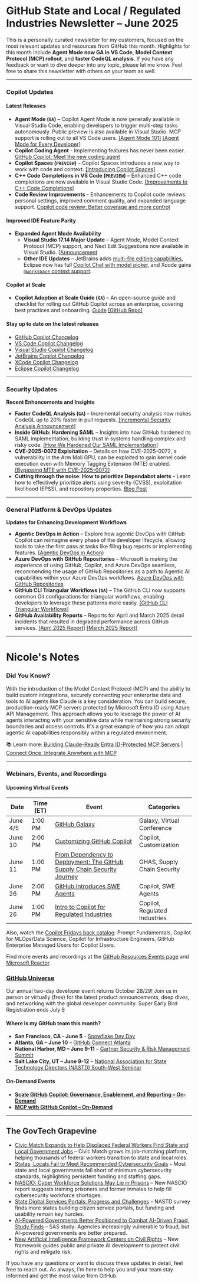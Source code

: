# GitHub State and Local / Regulated Industries Newsletter – June 2025

This is a personally curated newsletter for my customers, focused on the most relevant updates and resources from GitHub this month. Highlights for this month include **Agent Mode now GA in VS Code**, **Model Context Protocol (MCP) rollout**, and **faster CodeQL analysis**. If you have any feedback or want to dive deeper into any topic, please let me know. Feel free to share this newsletter with others on your team as well.

---

### Copilot Updates

#### Latest Releases
* **Agent Mode (`GA`)** – Copilot Agent Mode is now generally available in Visual Studio Code, enabling developers to trigger multi-step tasks autonomously. Public preview is also available in Visual Studio. MCP support is rolling out to all VS Code users. [[Agent Mode 101]](https://github.blog/2025-05-20-agent-mode-101-all-about-github-copilots-powerful-mode/) [[Agent Mode for Every Developer]](https://devblogs.microsoft.com/blog/agent-mode-for-every-developer)
* **Copilot Coding Agent** - Implementing features has never been easier. [GitHub Copilot: Meet the new coding agent](https://github.blog/news-insights/product-news/github-copilot-meet-the-new-coding-agent/)
* **Copilot Spaces (`PREVIEW`)** – Copilot Spaces introduces a new way to work with code and context. [[Introducing Copilot Spaces]](https://github.blog/changelog/2025-05-29-introducing-copilot-spaces-a-new-way-to-work-with-code-and-context)
* **C++ Code Completions in VS Code (`PREVIEW`)** – Enhanced C++ code completions are now available in Visual Studio Code. [[Improvements to C++ Code Completions]](https://github.blog/changelog/2025-05-29-improvements-to-c-code-completions-in-visual-studio-code)
*  **Code Review Improvements** - Enhancements to Copilot code reviews: personal settings, improved comment quality, and expanded language support. [Copilot code review: Better coverage and more control](https://github.blog/changelog/2025-05-28-copilot-code-review-better-coverage-and-more-control/)

#### Improved IDE Feature Parity
* **Expanded Agent Mode Availability**
    * **Visual Studio 17.14 Major Update** – Agent Mode, Model Context Protocol (MCP) support, and Next Edit Suggestions now available in Visual Studio. [[Announcement](https://devblogs.microsoft.com/visualstudio/visual-studio-2022-v17-14-is-now-generally-available/)
    * **Other IDE Updates** – JetBrains adds [multi-file editing capabilities](https://plugins.jetbrains.com/plugin/17718-github-copilot/versions/stable), Eclipse now has full [Copilot Chat with model picker](https://marketplace.eclipse.org/content/github-copilot#details), and Xcode gains [`@workspace` context support](https://github.com/github/CopilotForXcode/blob/main/ReleaseNotes.md).

#### Copilot at Scale
* **Copilot Adoption at Scale Guide (`GA`)** – An open-source guide and checklist for rolling out GitHub Copilot across an enterprise, covering best practices and onboarding. [Guide](https://samqbush.github.io/copilot-adoption/) [[GitHub Repo]](https://github.com/samqbush/copilot-adoption?tab=readme-ov-file)

#### Stay up to date on the latest releases
- [GitHub Copilot Changelog](https://github.blog/changelog/label/copilot/feed/)
- [VS Code Copilot Changelog](https://code.visualstudio.com/updates/#_github-copilot)
- [Visual Studio Copilot Changelog](https://learn.microsoft.com/en-us/visualstudio/releases/2022/release-notes#github-copilot)
- [JetBrains Copilot Changelog](https://plugins.jetbrains.com/plugin/17718-github-copilot/versions/stable)
- [XCode Copilot Changelog](https://github.com/github/CopilotForXcode/blob/main/ReleaseNotes.md)
- [Eclipse Copilot Changelog](https://marketplace.eclipse.org/content/github-copilot#details)

---

### Security Updates

**Recent Enhancements and Insights**
* **Faster CodeQL Analysis (`GA`)** – Incremental security analysis now makes CodeQL up to 20% faster in pull requests. [[Incremental Security Analysis Announcement]](https://github.blog/changelog/2025-05-28-incremental-security-analysis-makes-codeql-up-to-20-faster-in-pull-requests/)
* **Inside GitHub: Hardening SAML** – Insights into how GitHub hardened its SAML implementation, building trust in systems handling complex and risky code. [[How We Hardened Our SAML Implementation]](https://github.blog/2025-05-29-inside-github-how-we-hardened-our-saml-implementation/)
* **CVE-2025-0072 Exploitation** – Details on how CVE-2025-0072, a vulnerability in the Arm Mali GPU, can be exploited to gain kernel code execution even with Memory Tagging Extension (MTE) enabled. [[Bypassing MTE with CVE-2025-0072]](https://github.blog/2025-05-30-bypassing-mte-with-cve-2025-0072/)
* **Cutting through the noise: How to prioritize Dependabot alerts** – Learn how to effectively prioritize alerts using severity (CVSS), exploitation likelihood (EPSS), and repository properties. [Blog Post](https://github.blog/security/application-security/cutting-through-the-noise-how-to-prioritize-dependabot-alerts/)

---

### General Platform & DevOps Updates

**Updates for Enhancing Development Workflows**
* **Agentic DevOps in Action** – Explore how agentic DevOps with GitHub Copilot can reimagine every phase of the developer lifecycle, allowing tools to take the first pass at tasks like filing bug reports or implementing features. [[Agentic DevOps in Action](https://devblogs.microsoft.com/blog/reimagining-every-phase-of-the-developer-lifecycle))
* **Azure DevOps with GitHub Repositories** – Microsoft is making the experience of using GitHub, Copilot, and Azure DevOps seamless, recommending the usage of GitHub Repositories as a path to Agentic AI capabilities within your Azure DevOps workflows. [Azure DevOps with GitHub Repositories](https://devblogs.microsoft.com/blog/azure-devops-with-github-repositories-your-path-to-agentic-ai)
* **GitHub CLI Triangular Workflows (`GA`)** – The GitHub CLI now supports common Git configurations for triangular workflows, enabling developers to leverage these patterns more easily. [[GitHub CLI Triangular Workflows]](https://github.blog/2025-05-13-how-the-github-cli-can-now-enable-triangular-workflows/)
* **GitHub Availability Reports** – Reports for April and March 2025 detail incidents that resulted in degraded performance across GitHub services. [[April 2025 Report]](https://github.blog/2025-05-14-github-availability-report-april-2025/) [[March 2025 Report]](https://github.blog/2025-05-08-github-availability-report-march-2025/)

---

# Nicole's Notes

### Did You Know?
With the introduction of the Model Context Protocol (MCP) and the ability to build custom integrations, securely connecting your enterprise data and tools to AI agents like Claude is a key consideration. You can build secure, production-ready MCP servers protected by Microsoft Entra ID using Azure API Management. This approach allows you to leverage the power of AI agents interacting with your sensitive data while maintaining strong security boundaries and access controls. It's a great example of how you can adopt agentic AI capabilities responsibly within a regulated environment.

📚 Learn more: [Building Claude-Ready Entra ID-Protected MCP Servers](https://devblogs.microsoft.com/microsoft-for-developers/building-claude-ready-entra-id-protected-mcp-servers-with-azure-api-management/) | [Connect Once, Integrate Anywhere with MCP](https://devblogs.microsoft.com/microsoft-for-developers/connect-once-integrate-anywhere-with-mcp/)

---

### Webinars, Events, and Recordings


#### Upcoming Virtual Events
| Date    | Time (ET)         | Event                                                                 | Categories                      |
|---------|-------------------|----------------------------------------------------------------------|----------------------------------|
| June 4/5| 1:00 PM           | [GitHub Galaxy](https://resources.github.com/events/galaxy2025/)      | Galaxy, Virtual Conference       |
| June 10 | 2:00 PM           | [Customizing GitHub Copilot](https://github.registration.goldcast.io/events/0eb5fd59-b6de-42ab-9343-50b1db10ceb2) | Copilot, Customization          |
| June 11 | 1:00 PM           | [From Dependency to Deployment: The GitHub Supply Chain Security Journey](https://developer.microsoft.com/en-us/reactor/events/25858/) | GHAS, Supply Chain Security     |
| June 26 | 2:00 PM           | [GitHub Introduces SWE Agents](https://github.registration.goldcast.io/events/bc418a6f-7962-4577-8da6-5972790a02f5) | Copilot, SWE Agents             |
| June 26 | 1:00 PM           | [Intro to Copilot for Regulated Industries](https://github.registration.goldcast.io/series/3a88cc18-a513-4be4-bac7-da882603406a) | Copilot, Regulated Industries   |

Also, watch the [Copilot Fridays back catalog](https://resources.github.com/copilot-fridays-english-on-demand/): Prompt Fundamentals, Copilot for MLOps/Data Science, Copilot for Infrastructure Engineers, GitHub Enterprise Managed Users for Copilot Users.

Find more events and recordings at the [GitHub Resources Events page](https://resources.github.com/events/) and [Microsoft Reactor](https://developer.microsoft.com/en-us/reactor/?search=github&regions=North+America&page=1).


### [GitHub Universe](https://githubuniverse.com/)
Our annual two-day developer event returns October 28/29! Join us in person or virtually (free) for the latest product announcements, deep dives, and networking with the global developer community. Super Early Bird Registration ends July 8

#### Where is my GitHub team this month?
* **San Francisco, CA - June 5** - [Snowflake Dev Day](https://resources.github.com/events/snowflake-devday/)
* **Atlanta, GA – June 10** – [GitHub Connect Atlanta](https://github.registration.goldcast.io/events/230c771c-4e08-43f8-a21e-f53cbdf2a052)
* **National Harbor, MD – June 9-11** – [Gartner Security & Risk Management Summit](https://www.gartner.com/en/conferences/na/security-risk-management-us)
* **Salt Lake City, UT – June 9-12** – [National Association for State Technology Directors (NASTD) South-West Seminar](https://www.eventsquid.com/event.cfm?id=28162)

#### On-Demand Events
* **[Scale GitHub Copilot: Governance, Enablement, and Reporting – On-Demand](https://github.ondemand.goldcast.io/on-demand/014b7829-28a2-4c62-bf18-ccd2a16c440e)**
* **[MCP with GitHub Copilot – On-Demand](https://github.ondemand.goldcast.io/on-demand/bb52e8a7-4c49-4417-aa99-ac958098dd65)**

---

## The GovTech Grapevine

* [Civic Match Expands to Help Displaced Federal Workers Find State and Local Government Jobs](https://statescoop.com/civic-match-state-local-government-jobs-expands/) – Civic Match grows its job-matching platform, helping thousands of federal workers transition to state and local roles.
* [States, Locals Fail to Meet Recommended Cybersecurity Goals](https://www.govtech.com/security/states-locals-fail-to-meet-recommended-cybersecurity-goals) – Most state and local governments fall short of minimum cybersecurity standards, highlighting persistent funding and staffing gaps.
* [NASCIO: Cyber Workforce Solutions May Lie in Prisons](https://statescoop.com/nascio-cyber-workforce-prisons-2025/) – New NASCIO report suggests training prisoners and former inmates to help fill cybersecurity workforce shortages.
* [State Digital Services Portals: Progress and Challenges](https://statescoop.com/state-digital-services-portals-nastd-survey-2025/) – NASTD survey finds more states building citizen service portals, but funding and usability remain key hurdles.
* [AI-Powered Governments Better Positioned to Combat AI-Driven Fraud, Study Finds](https://statescoop.com/ai-powered-governments-better-positioned-to-combat-ai-driven-fraud-study-finds/) – SAS study: Agencies increasingly vulnerable to fraud, but AI-powered governments are better prepared.
* [New Artificial Intelligence Framework Centers on Civil Rights](https://www.govtech.com/artificial-intelligence/new-artificial-intelligence-framework-centers-on-civil-rights) – New framework guides public and private AI development to protect civil rights and mitigate risk.

If you have any questions or want to discuss these updates in detail, feel free to reach out. As always, I’m here to help you and your team stay informed and get the most value from GitHub.
